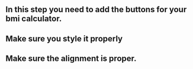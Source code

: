 ## In this step you need to add the buttons for your bmi calculator.

## Make sure you style it properly

## Make sure the alignment is proper.
